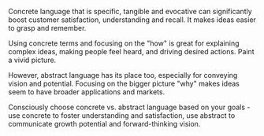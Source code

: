 Concrete language that is specific, tangible and evocative can significantly boost customer satisfaction, understanding and recall. It makes ideas easier to grasp and remember.

Using concrete terms and focusing on the "how" is great for explaining complex ideas, making people feel heard, and driving desired actions. Paint a vivid picture.

However, abstract language has its place too, especially for conveying vision and potential. Focusing on the bigger picture "why" makes ideas seem to have broader applications and markets.

Consciously choose concrete vs. abstract language based on your goals - use concrete to foster understanding and satisfaction, use abstract to communicate growth potential and forward-thinking vision.
